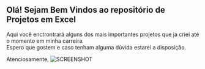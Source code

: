 ## Olá! Sejam Bem Vindos ao repositório de Projetos em Excel
Aqui você enctrontrará alguns dos mais importantes projetos que ja criei até o momento em minha carreira.  
Espero que gostem e caso tenham alguma dúvida estarei a disposição.


Atenciosamente,
![SCREENSHOT](Ferramentas/Imagens/Danilo+Rodrigues.PNG)